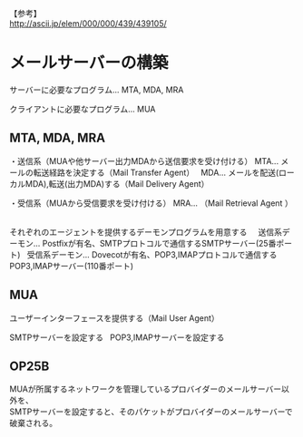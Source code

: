 【参考】  
http://ascii.jp/elem/000/000/439/439105/

# メールサーバーの構築
サーバーに必要なプログラム... MTA, MDA, MRA  

クライアントに必要なプログラム... MUA

## MTA, MDA, MRA
・送信系（MUAや他サーバー出力MDAから送信要求を受け付ける）
MTA... メールの転送経路を決定する（Mail Transfer Agent）  
MDA... メールを配送(ローカルMDA),転送(出力MDA)する（Mail Delivery Agent）  

・受信系（MUAから受信要求を受け付ける）
MRA... （Mail Retrieval Agent ）  

それぞれのエージェントを提供するデーモンプログラムを用意する    
送信系デーモン... Postfixが有名、SMTPプロトコルで通信するSMTPサーバー(25番ポート)  
受信系デーモン... Dovecotが有名、POP3,IMAPプロトコルで通信するPOP3,IMAPサーバー(110番ポート)  

## MUA
ユーザーインターフェースを提供する（Mail User Agent）  

SMTPサーバーを設定する  
POP3,IMAPサーバーを設定する  

## OP25B

MUAが所属するネットワークを管理しているプロバイダーのメールサーバー以外を、  
SMTPサーバーを設定すると、そのパケットがプロバイダーのメールサーバーで破棄される。
